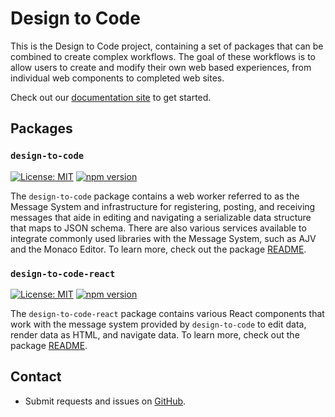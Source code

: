# Design to Code

This is the Design to Code project, containing a set of packages that can be combined to create complex workflows. The goal of these workflows is to allow users to create and modify their own web based experiences, from individual web components to completed web sites.

Check out our [documentation site](https://janechu.github.io/design-to-code/) to get started.

## Packages

### `design-to-code`

[![License: MIT](https://img.shields.io/badge/License-MIT-yellow.svg)](https://opensource.org/licenses/MIT)
[![npm version](https://badge.fury.io/js/design-to-code.svg)](https://badge.fury.io/js/design-to-code)

The `design-to-code` package contains a web worker referred to as the Message System and infrastructure for registering, posting, and receiving messages that aide in editing and navigating a serializable data structure that maps to JSON schema. There are also various services available to integrate commonly used libraries with the Message System, such as AJV and the Monaco Editor. To learn more, check out the package [README](./packages/design-to-code).

### `design-to-code-react`

[![License: MIT](https://img.shields.io/badge/License-MIT-yellow.svg)](https://opensource.org/licenses/MIT)
[![npm version](https://badge.fury.io/js/design-to-code-react.svg)](https://badge.fury.io/js/design-to-code-react)

The `design-to-code-react` package contains various React components that work with the message system provided by `design-to-code` to edit data, render data as HTML, and navigate data. To learn more, check out the package [README](./packages/design-to-code-react).

## Contact

* Submit requests and issues on [GitHub](https://github.com/janechu/design-to-code/issues/new/choose).
